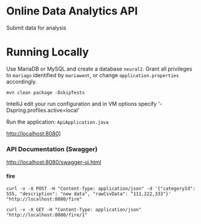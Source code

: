 # Online Data Analytics API
Submit data for analysis

# Running Locally
Use MariaDB or MySQL and create a database `neural2`. Grant all privileges to `mariago` identified by `mariawent`, or change `application.properties` accordingly.

`mvn clean package -DskipTests`

IntelliJ edit your run configuration and in VM options specify '-Dspring.profiles.active=local'

Run the application: `ApiApplication.java`

[http://localhost:8080]()]

### API Documentation (Swagger)

[http://localhost:8080/swagger-ui.html]()

#### fire

```
curl -v -X POST -H "Content-Type: application/json" -d '{"categoryId": 555, "description": "new data", "rawCsvData": "111,222,333"}' "http://localhost:8080/fire"
```

```
curl -v -X GET -H "Content-Type: application/json" "http://localhost:8080/fire/1"

```
